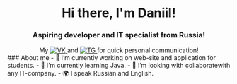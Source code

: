 <div id="header" align="center">
  <h1>Hi there, I'm Daniil! </h1>
    <h3>Aspiring developer and IT specialist from Russia! </h3>
</div>
<div id="header" align="center">
  My <a href="Вконтакте-https://vk.com/daan_ballan">
    <img src="https://img.shields.io/badge/Вконтакте-blue?style-for-the-badge&logo=VK&logoColor=white"
    alt="VK"</>
  </a>
  and <a href="telegram-https://t.me/+79210328952">
    <img src="https://img.shields.io/badge/Telegram-white?style-for-the-badge&logo=Telegram&logoColor=blue"
    alt="TG"</>
  </a> for quick personal communication!
</div>
### About me
- 🔭 I’m currently working on web-site and application for students.
- 🌱 I’m currently learning Java.
- 👯 I’m looking with collaboratewith any IT-company.
- 🌍 I speak Russian and English.
<!--
**Loby-Dy/Loby-Dy** is a ✨ _special_ ✨ repository because its `README.md` (this file) appears on your GitHub profile.


-->
